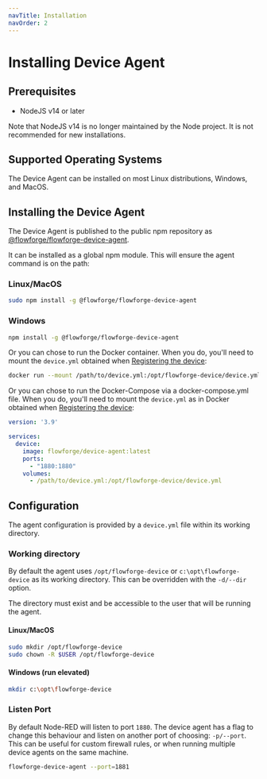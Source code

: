 ```yaml
---
navTitle: Installation
navOrder: 2
---
```


# Installing Device Agent

## Prerequisites

 - NodeJS v14 or later

Note that NodeJS v14 is no longer maintained by the Node project. It is not recommended
for new installations.
 
## Supported Operating Systems

The Device Agent can be installed on most Linux distributions, Windows, and MacOS.

## Installing the Device Agent

The Device Agent is published to the public npm repository as [@flowforge/flowforge-device-agent](https://www.npmjs.com/package/@flowforge/flowforge-device-agent).

It can be installed as a global npm module. This will ensure the agent
command is on the path:

### Linux/MacOS

```bash
sudo npm install -g @flowforge/flowforge-device-agent
```

### Windows

```bash
npm install -g @flowforge/flowforge-device-agent
```


Or you can chose to run the Docker container. When you do, you'll need to mount
the `device.yml` obtained when [Registering the device](./register.md):

```bash
docker run --mount /path/to/device.yml:/opt/flowforge-device/device.yml -p 1880:1880 flowforge/device-agent:latest
```

Or you can chose to run the Docker-Compose via a docker-compose.yml file. When you do, you'll need to mount
the `device.yml` as in Docker obtained when [Registering the device](./register.md):

```yaml
version: '3.9'

services:
  device:
    image: flowforge/device-agent:latest
    ports:
      - "1880:1880"
    volumes:
      - /path/to/device.yml:/opt/flowforge-device/device.yml
```

## Configuration

The agent configuration is provided by a `device.yml` file within its working
directory.

### Working directory

By default the agent uses `/opt/flowforge-device` or `c:\opt\flowforge-device` as
its working directory. This can be overridden with the `-d/--dir` option.

The directory must exist and be accessible to the user that will be
running the agent.

#### Linux/MacOS

```bash
sudo mkdir /opt/flowforge-device
sudo chown -R $USER /opt/flowforge-device
```

#### Windows (run elevated)

```bash
mkdir c:\opt\flowforge-device
```

### Listen Port

By default Node-RED will listen to port `1880`. The device agent has a flag to
change this behaviour and listen on another port of choosing: `-p/--port`. This can
be useful for custom firewall rules, or when running multiple device agents on
the same machine.

```bash
flowforge-device-agent --port=1881
```
